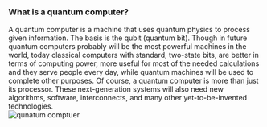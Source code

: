 ### What is a quantum computer?

A quantum computer is a machine that uses quantum physics to process given information. The basis is the qubit (quantum bit). Though in future quantum computers probably will be the most powerful machines in the world, today classical computers with standard, two-state bits, are better in terms of computing power, more useful for most of the needed calculations and they serve people every day, while quantum machines will be used to complete other purposes. Of course, a quantum computer is more than just its processor. These next-generation systems will also need new algorithms, software, interconnects, and many other yet-to-be-invented technologies. <br/> ![qunatum comptuer](https://images.newscientist.com/wp-content/uploads/2020/08/26152459/26-aug_cosmic-rays-quantum-computers.jpg "Inside a quantum computer at IBM
IBM Research")
